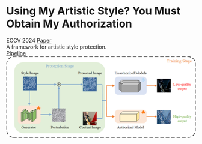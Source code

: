# Using My Artistic Style? You Must Obtain My Authorization
ECCV 2024 [Paper](https://link.springer.com/chapter/10.1007/978-3-031-73016-0_18)  
A framework for artistic style protection.  
[Pipeline](figures/framework.png)  
<img src="figures/framework.png" width="1000">
